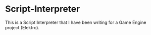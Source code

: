 # Script-Interpreter
This is a Script Interpreter that I have been writing for a Game Engine project (Elektro).
